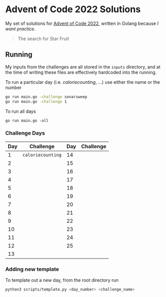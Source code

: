 # Advent of Code 2022 Solutions

My set of solutions for [Advent of Code 2022](https://adventofcode.com/2022), written in Golang because _I want practice_.

> The search for Star Fruit

## Running

My inputs from the challenges are all stored in the `inputs` directory, and at the time of writing these files are effectively hardcoded into the running.

To run a particular day (i.e. _caloriecounting_, ...) use either the name or the number
```sh
go run main.go -challenge sonarsweep
go run main.go -challenge 1
```

To run all days
```
go run main.go -all
```

### Challenge Days

Day | Challenge |Day | Challenge
----|-----------|----|----------
1 | `caloriecounting` | 14 | ` `
2 | ` ` | 15 | ` `
3 | ` ` | 16 | ` `
4 | ` ` | 17 | ` `
5 | ` ` | 18 | ` `
6 | ` ` | 19 | ` `
7 | ` ` | 20 | ` `
8 | ` ` | 21 | ` `
9 | ` ` | 22 | ` `
10 | ` ` | 23 | ` `
11 | ` ` | 24 | ` `
12 | ` ` | 25 | ` `
13 | ` `

### Adding new template

To template out a new day, from the root directory run
```sh
python3 scripts/template.py <day_number> <challenge_name>
```
